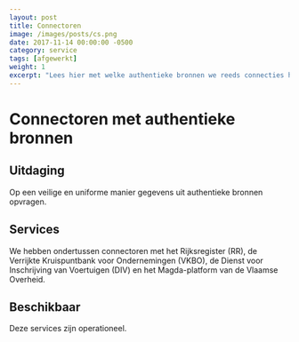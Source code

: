 ```yaml
---
layout: post
title: Connectoren
image: /images/posts/cs.png
date: 2017-11-14 00:00:00 -0500
category: service
tags: [afgewerkt]
weight: 1
excerpt: "Lees hier met welke authentieke bronnen we reeds connecties hebben."
---
```



# Connectoren met authentieke bronnen

## Uitdaging 
Op een veilige en uniforme manier gegevens uit authentieke bronnen opvragen. 

## Services

We hebben ondertussen connectoren met het Rijksregister (RR), de Verrijkte Kruispuntbank voor Ondernemingen (VKBO), de Dienst voor Inschrijving van Voertuigen (DIV) en het Magda-platform van de Vlaamse Overheid.

## Beschikbaar

Deze services zijn operationeel.
